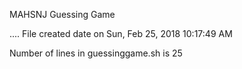 MAHSNJ Guessing Game 

....
 File created date on Sun, Feb 25, 2018 10:17:49 AM 

 Number of lines in guessinggame.sh is  25
